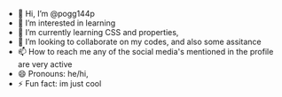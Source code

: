 - 👋 Hi, I’m @pogg144p
- 👀 I’m interested in learning
- 🌱 I’m currently learning CSS and properties,
- 💞️ I’m looking to collaborate on my codes, and also some assitance
- 📫 How to reach me any of the social media's mentioned in the profile are very active
- 😄 Pronouns: he/hi,
- ⚡ Fun fact: im just cool

<!---
pogg144p/pogg144p is a ✨ special ✨ repository because its `README.md` (this file) appears on your GitHub profile.
You can click the Preview link to take a look at your changes.
--->
